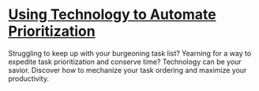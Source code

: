 
# [Using Technology to Automate Prioritization](https://www.mindhaste.com/t/prioritization/using-technology-to-automate-prioritization-622)

Struggling to keep up with your burgeoning task list? Yearning for a way to expedite task prioritization and conserve time? Technology can be your savior. Discover how to mechanize your task ordering and maximize your productivity.
    